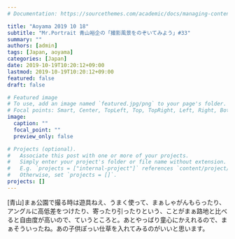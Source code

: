 ```yaml
---
# Documentation: https://sourcethemes.com/academic/docs/managing-content/

title: "Aoyama 2019 10 18"
subtitle: "Mr.Portrait 青山裕企の「撮影風景をのぞいてみよう」#33"
summary: ""
authors: [admin]
tags: [Japan, aoyama]
categories: [Japan]
date: 2019-10-19T10:20:12+09:00
lastmod: 2019-10-19T10:20:12+09:00
featured: false
draft: false

# Featured image
# To use, add an image named `featured.jpg/png` to your page's folder.
# Focal points: Smart, Center, TopLeft, Top, TopRight, Left, Right, BottomLeft, Bottom, BottomRight.
image:
  caption: ""
  focal_point: ""
  preview_only: false

# Projects (optional).
#   Associate this post with one or more of your projects.
#   Simply enter your project's folder or file name without extension.
#   E.g. `projects = ["internal-project"]` references `content/project/deep-learning/index.md`.
#   Otherwise, set `projects = []`.
projects: []
---
```


[青山]まぁ公園で撮る時は遊具ねえ、うまく使って、まぁしゃがんもらったり、アングルに高低差をつけたり、寄ったり引ったりという、ことがまぁ路地と比べると自由度が高いので、ていうところと。あとやっばり童心にかえれるので、まぁそういったね。あの子供ぽっい仕草を入れてみるのがいいと思います。